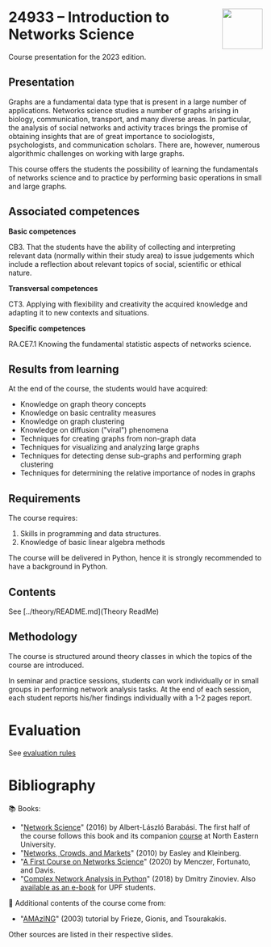 # <img src="upf_logo.png" align="right" width="80"/>24933 – Introduction to Networks Science

Course presentation for the 2023 edition.

## Presentation

Graphs are a fundamental data type that is present in a large number of applications. Networks science studies a number of graphs arising in biology, communication, transport, and many diverse areas. In particular, the analysis of social networks and activity traces brings the promise of obtaining insights that are of great importance to sociologists, psychologists, and communication scholars. There are, however, numerous algorithmic challenges on working with large graphs.

This course offers the students the possibility of learning the fundamentals of networks science and to practice by performing basic operations in small and large graphs.

## Associated competences

**Basic competences**

CB3. That the students have the ability of collecting and interpreting relevant data (normally within their study area) to issue judgements which include a reflection about relevant topics of social, scientific or ethical nature.

**Transversal competences**

CT3. Applying with flexibility and creativity the acquired knowledge and adapting it to new contexts and situations.

**Specific competences**

RA.CE7.1 Knowing the fundamental statistic aspects of networks science.

## Results from learning

At the end of the course, the students would have acquired:

* Knowledge on graph theory concepts
* Knowledge on basic centrality measures
* Knowledge on graph clustering
* Knowledge on diffusion ("viral") phenomena
* Techniques for creating graphs from non-graph data
* Techniques for visualizing and analyzing large graphs
* Techniques for detecting dense sub-graphs and performing graph clustering
* Techniques for determining the relative importance of nodes in graphs

## Requirements

The course requires:

1. Skills in programming and data structures.
2. Knowledge of basic linear algebra methods

The course will be delivered in Python, hence it is strongly recommended to have a background in Python.

## Contents

See [../theory/README.md](Theory ReadMe)

## Methodology

The course is structured around theory classes in which the topics of the course are introduced.

In seminar and practice sessions, students can work individually or in small groups in performing network analysis tasks. At the end of each session, each student reports his/her findings individually with a 1-2 pages report.

# Evaluation

See [evaluation rules](upf-evaluation.md)

# Bibliography

:books: Books:

* "[Network Science](http://networksciencebook.com/)" (2016) by Albert-László Barabási. The first half of the course follows this book and its companion [course](https://www.barabasilab.com/course) at North Eastern University.
* "[Networks, Crowds, and Markets](https://www.cs.cornell.edu/home/kleinber/networks-book/)" (2010) by Easley and Kleinberg.
* "[A First Course on Networks Science](https://www.cambridge.org/core/books/first-course-in-network-science/EE22722F27519D8BB1443C7225C57BAF)" (2020) by Menczer, Fortunato, and Davis.
* "[Complex Network Analysis in Python](https://www.amazon.com/gp/product/1680502697/)" (2018) by Dmitry Zinoviev. Also [available as an e-book](https://upfinder.upf.edu/iii/encore/record/C__Rb1557007?lang=cat) for UPF students.

:link: Additional contents of the course come from:

* "[AMAzING](http://www.math.cmu.edu/~ctsourak/amazing.html)" (2003) tutorial by Frieze, Gionis, and Tsourakakis.

Other sources are listed in their respective slides.

